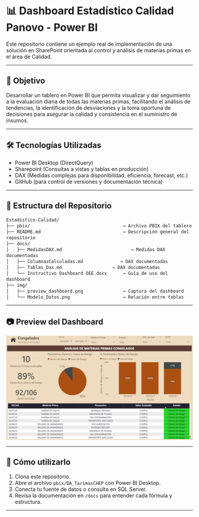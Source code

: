 # 📊 Dashboard Estadístico Calidad Panovo - Power BI

Este repositorio contiene un ejemplo real de implementación de una solución en SharePoint orientada al control y análisis de materias primas en el área de Calidad. 

---

## 📌 Objetivo

Desarrollar un tablero en Power BI que permita visualizar y dar seguimiento a la evaluación diaria de todas las materias primas, facilitando el análisis de tendencias, la identificación de desviaciones y la toma oportuna de decisiones para asegurar la calidad y consistencia en el suministro de insumos.

---

## 🛠️ Tecnologías Utilizadas

- Power BI Desktop (DirectQuery)
- Sharepoint (Consultas a vistas y tablas en producción)
- DAX (Medidas complejas para disponibilidad, eficiencia, forecast, etc.)
- GitHub (para control de versiones y documentación técnica)

---

## 📁 Estructura del Repositorio

```plaintext
Estadistico-Calidad/
├── pbix/                                   → Archivo PBIX del tablero
├── README.md                               → Descripción general del repositorio
├── docs/
│   ├── MedidasDAX.md                          → Medidas DAX documentadas
│   ├── ColumnasCalculadas.md              → DAX documentadas
│   ├── Tablas_Dax.md                   → DAX documentadas
│   └── Instructivo Dashboard OEE.docx      → Guía de uso del dashboard
├── img/
│   ├── preview_dashboard.png               → Captura del dashboard
│   └── Modelo_Datos.png                    → Relación entre tablas
```

---

## 📷 Preview del Dashboard

![Preview](img/preview_dashboard.png)

---

## 📎 Cómo utilizarlo

1. Clona este repositorio.
2. Abre el archivo `pbix/DA_TarimasCHEP` con Power BI Desktop.
3. Conecta tu fuente de datos o consulta en SQL Server.
4. Revisa la documentación en `/docs` para entender cada fórmula y estructura.

---
